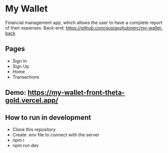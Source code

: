 # My Wallet
Financial management app, which allows the user to have a complete report of their expenses.
Back-end: https://github.com/gustavohubnerc/my-wallet-back

## Pages
 - Sign In
 - Sign Up
 - Home
 - Transactions

## Demo: https://my-wallet-front-theta-gold.vercel.app/

## How to run in development
 - Clone this repository
 - Create .env file to connect with the server
 - npm i
 - npm run dev
